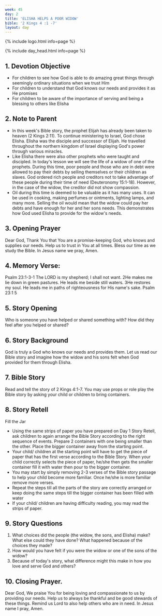 ```yaml
---
week: 45
day: 2
title: 'ELISHA HELPS A POOR WIDOW'
bible: '2 Kings 4 :1 -7'
layout: day
---
```



{% include logo.html info=page %}

{% include day_head.html info=page %}

## 1. Devotion Objective
- For children to see how God is able to do amazing great things through seemingly ordinary situations when we trust Him
- For children to understand that God knows our needs and provides it as He promises
- For children to be aware of the importance of serving and being a blessing to others like Elisha

## 2. Note to Parent
- In this week's Bible story, the prophet Elijah has already been taken to heaven (2 Kings 2:11). To continue ministering to Israel, God chose Elisha. Elisha was the disciple and successor of Elijah. He travelled throughout the northern kingdom of Israel displaying God's power through various miracles.
- Like Elisha there were also other prophets who were taught and discipled. In today's lesson we will see the life of a widow of one of the prophets. During this time, poor people and those who are in debt were allowed to pay their debts by selling themselves or their children as slaves. God ordered rich people and creditors not to take advantage of these people during their time of need (Deuteronomy 15:1-18). However, in the case of the widow, the creditor did not show compassion.
- Oil during this time is deemed to be valuable as it has many uses. It can be used in cooking, making perfumes or ointments, lighting lamps, and many more. Selling the oil would mean that the widow could pay her debts and have enough for her and her sons needs. This demonstrates how God used Elisha to provide for the widow's needs.

## 3. Opening Prayer
Dear God, Thank You that You are a promise-keeping God, who knows and supplies our needs. Help us to trust in You at all times. Bless our time as we study the Bible. In Jesus name we pray, Amen.

## 4. Memory Verse:
Psalm 23:1-3-1 The LORD is my shepherd; I shall not want. 2He makes me lie down in green pastures. He leads me beside still waters. 3He restores my soul. He leads me in paths of righteousness for His name's sake. Psalm 23:1 5

## 5. Story Opening
Who is someone you have helped or shared something with? How did they feel after you helped or shared?

## 6. Story Background
God is truly a God who knows our needs and provides them. Let us read our Bible story and imagine how the widow and his sons felt when God provided for them through Elisha.

## 7. Bible Story
Read and tell the story of 2 Kings 4:1-7. You may use props or role play the Bible story by asking your child or children to bring containers.


## 8. Story Retell
Fill the Jar
- Using the same strips of paper you have prepared on Day 1 Story Retell, ask children to again arrange the Bible Story according to the right sequence of events. Prepare 2 containers with one being smaller than the other. Place the bigger container away from the starting point.
- Your child/ children at the starting point will have to get the piece of paper that has the first verse according to the Bible Story. When your child correctly selects the piece of paper, he/she then gets the smaller container fill it with water then pour to the bigger container.
- You may start by simply removing 2-3 verses of the Bible story passage to help your child become more familiar. Once he/she is more familiar remove more verses.
- Repeat the steps till all the parts of the story are correctly arranged or keep doing the same steps till the bigger container has been filled with water
- If your child/ children are having difficulty reading, you may read the strips of paper.


## 9. Story Questions
1. What choices did the people (the widow, the sons, and Elisha) make? What else could they have done? What happened because of the choices they made?
2. How would you have felt if you were the widow or one of the sons of the widow?
3. Because of today's story, what difference might this make in how you love and serve God and others?

## 10. Closing Prayer.
Dear God, We praise You for being loving and compassionate to us by providing our needs. Help us to always be thankful and be good stewards of these things. Remind us Lord to also help others who are in need. In Jesus name I pray, Amen.


